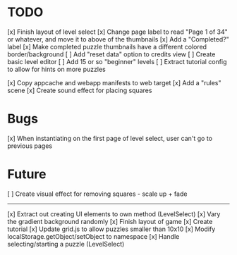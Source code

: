# TODO

[x] Finish layout of level select
	[x] Change page label to read "Page 1 of 34" or whatever, and
		move it to above of the thumbnails
	[x] Add a "Completed?" label
	[x] Make completed puzzle thumbnails have a different colored border/background
[ ] Add "reset data" option to credits view
[ ] Create basic level editor
	[ ] Add 15 or so "beginner" levels
[ ] Extract tutorial config to allow for hints on more puzzles

[x] Copy appcache and webapp manifests to web target
[x] Add a "rules" scene
[x] Create sound effect for placing squares

# Bugs

[x] When instantiating on the first page of level select, user can't go to
    previous pages

# Future

[ ] Create visual effect for removing squares
	- scale up + fade

-------------------

[x] Extract out creating UI elements to own method (LevelSelect)
[x] Vary the gradient background randomly
[x] Finish layout of game
[x] Create tutorial
[x] Update grid.js to allow puzzles smaller than 10x10
[x] Modify localStorage.getObject/setObject to namespace
[x] Handle selecting/starting a puzzle (LevelSelect)
